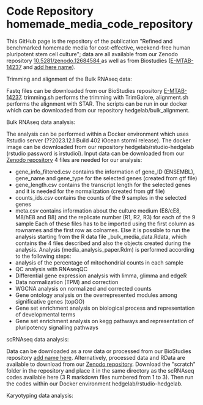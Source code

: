 # Code Repository homemade_media_code_repository

This GitHub page is the repository of the publication "Refined and benchmarked homemade media for cost-effective, weekend-free human pluripotent stem cell culture"; data are all available from our Zenodo repository  [10.5281/zenodo.12684584 ](https://zenodo.org/doi/10.5281/zenodo.12684584) as well as from Biostudies ([E-MTAB-14237](https://www.ebi.ac.uk/biostudies/arrayexpress/studies/E-MTAB-14237) and [add here name](https://www.ebi.ac.uk/biostudies/arrayexpress/studies/E-MTAB-14237)).

Trimming and alignment of the Bulk RNAseq data:

Fastq files can be downloaded from our BioStudies repository [E-MTAB-14237](https://www.ebi.ac.uk/biostudies/arrayexpress/studies/E-MTAB-14237).
trimming.sh performs the trimming with TrimGalore, alignment.sh performs the alignment with STAR. The scripts can be run in our docker which can be downloaded from our repository hedgelab/bulk_alignment.

Bulk RNAseq data analysis:

The analysis can be performed within a Docker environment which uses Rstudio server (??2023.12.1 Build 402 ìOcean stormî release). The docker image can be downloaded from our repository hedgelab/rstudio-hedgelab (rstudio password is ìrstudioî). 
Input data can be downloaded from our [Zenodo repository](https://zenodo.org/doi/10.5281/zenodo.12684584)
4 files are needed for our analysis:
* gene_info_filtered.csv contains the information of gene_ID (ENSEMBL), gene_name and gene_type for the selected genes (created from gtf file)
* gene_length.csv contains the transcript length for the selected genes and it is needed for the normalization (created from gtf file)
* counts_ids.csv contains the counts of the 9 samples in the selected genes
* meta.csv contains information about the culture medium (E8/cE8, M8/hE8 and B8) and the replicate number (R1, R2, R3) for each of the 9 sample
Each of these files has to be imported using the first column as rownames and the first row as colnames.
Else it is possible to run the analysis starting from the R data file _bulk_media_data.Rdata, which contains the 4 files described and also the objects  created during the analysis.
Analysis (media_analysis_paper.Rdm) is performed according to the following  steps:
* analysis of the percentage of mitochondrial counts in each sample
* QC analysis with RNAseqQC
* Differential gene expression analysis with limma, glimma and edgeR
* Data normalization (TPM) and correction
* WGCNA analysis on normalized and corrected counts
* Gene ontology analysis on the overrepresented modules among significative genes (topGO)
* Gene set enrichment analysis on biological process and representation of developmental terms
* Gene set enrichment analysis on kegg pathways and representation of pluripotency signalling pathways

scRNAseq data analysis:

Data can be downloaded as a row data or processed from our BioStudies repository [add name here](https://www.ebi.ac.uk/biostudies/arrayexpress/studies/E-MTAB-14237). Alternatively, processed data and RData are available to download from our [Zenodo repository](https://zenodo.org/doi/10.5281/zenodo.12684584). Download the "scratch" folder in the repository and place it in the same directory as the scRNAseq codes available here (3 R markdown files numbered from 1 to 3). Then run the codes within our Docker environment hedgelab/rstudio-hedgelab.

Karyotyping data analysis:


